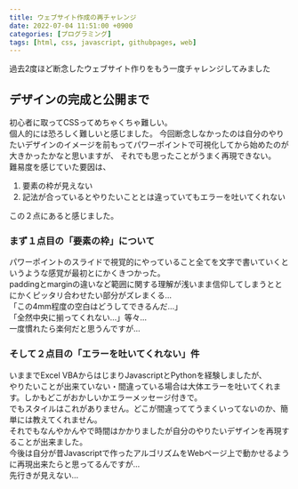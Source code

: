 ```yaml
---  
title: ウェブサイト作成の再チャレンジ  
date: 2022-07-04 11:51:00 +0900  
categories: [プログラミング]  
tags: [html, css, javascript, githubpages, web]  
---  
```


過去2度ほど断念したウェブサイト作りをもう一度チャレンジしてみました  
## デザインの完成と公開まで  
初心者に取ってCSSってめちゃくちゃ難しい。  
個人的には恐ろしく難しいと感じました。
今回断念しなかったのは自分のやりたいデザインのイメージを前もってパワーポイントで可視化してから始めたのが大きかったかなと思いますが、
それでも思ったことがうまく再現できない。  
難易度を感じていた要因は、  

1. 要素の枠が見えない  
2. 記法が合っているとやりたいこととは違っていてもエラーを吐いてくれない  

この２点にあると感じました。  

### まず１点目の「要素の枠」について  
パワーポイントのスライドで視覚的にやっていること全てを文字で書いていくというような感覚が最初とにかくきつかった。  
paddingとmarginの違いなど範囲に関する理解が浅いまま信仰してしまうととにかくピッタリ合わせたい部分がズレまくる…  
「この4mm程度の空白はどうしてできるんだ…」  
「全然中央に揃ってくれない…」等々…  
一度慣れたら楽何だと思うんですが…  

### そして２点目の「エラーを吐いてくれない」件  
いままでExcel VBAからはじまりJavascriptとPythonを経験しましたが、  
やりたいことが出来ていない・間違っている場合は大体エラーを吐いてくれます。しかもどこがおかしいかエラーメッセージ付きで。  
でもスタイルはこれがありません。どこが間違っててうまくいってないのか、簡単には教えてくれません。  
それでもなんやかんやで時間はかかりましたが自分のやりたいデザインを再現することが出来ました。  
今後は自分が昔Javascriptで作ったアルゴリズムをWebページ上で動かせるように再現出来たらと思ってるんですが…  
先行きが見えない…  